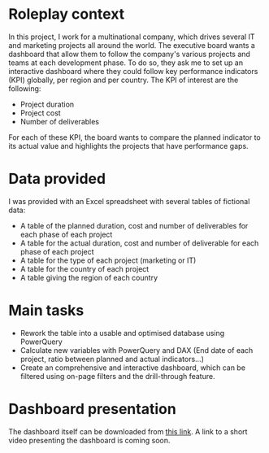 # Roleplay context

In this project, I work for a multinational company, which drives several IT and marketing projects all around the world.
The executive board wants a dashboard that allow them to follow the company's various projects and teams at each development phase.
To do so, they ask me to set up an interactive dashboard where they could follow key performance indicators (KPI) globally, per region and per country.
The KPI of interest are the following:

- Project duration
- Project cost
- Number of deliverables

For each of these KPI, the board wants to compare the planned indicator to its actual value and highlights the projects that have performance gaps.

# Data provided
I was provided with an Excel spreadsheet with several tables of fictional data:

- A table of the planned duration, cost and number of deliverables for each phase of each project
- A table for the actual duration, cost and number of deliverable for each phase of each project
- A table for the type of each project (marketing or IT)
- A table for the country of each project
- A table giving the region of each country

# Main tasks

- Rework the table into a usable and optimised database using PowerQuery
- Calculate new variables with PowerQuery and DAX (End date of each project, ratio between planned and actual indicators...)
- Create an comprehensive and interactive dashboard, which can be filtered using on-page filters and the drill-through feature.

# Dashboard presentation
The dashboard itself can be downloaded from [this link][1].
A link to a short video presenting the dashboard is coming soon.


[1]: https://github.com/VivienPichon/Portfolio_Data_analyst/blob/4d8d5fbbfe1445411e6f59e7631d98730b6124ed/Project6_PowerBI_Company_Projects_Managements/Project_Management_dashboard.pbix


